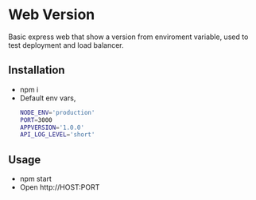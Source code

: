 # Web Version
Basic express web that show a version from enviroment variable, used to test deployment and load balancer.

## Installation
- npm i
- Default env vars,
    ```bash
    NODE_ENV='production'  
    PORT=3000
    APPVERSION='1.0.0'
    API_LOG_LEVEL='short'

## Usage
- npm start
- Open http://HOST:PORT

